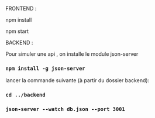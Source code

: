 
FRONTEND :

npm install

npm start


BACKEND : 

Pour simuler une api , on installe le module json-server

### `npm install -g json-server`


lancer la commande suivante (à partir du dossier backend): 
### `cd ../backend`

### `json-server --watch db.json --port 3001`

